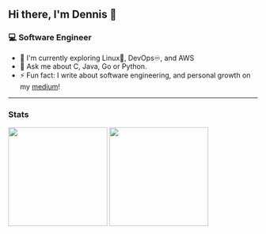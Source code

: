 ## Hi there, I'm Dennis 👋

### 💻 Software Engineer

- 🌱 I'm currently exploring Linux🐧, DevOps♾, and AWS
- 💬 Ask me about C, Java, Go or Python.
- ⚡ Fun fact: I write about software engineering, and personal growth on my [medium](https://medium.com/@dennisappiah)!

<hr />

### Stats

<div>
 <img height="200em" src="https://github-readme-stats.vercel.app/api?username=dennisappiah&layout=compact&show_icons=true&theme=dark" />
 <img height="200em" src="https://github-readme-stats.vercel.app/api/top-langs/?username=dennisappiah88&layout=compact&langs_count=8&theme=dark&hide=css,scss,html,tex,makefile,ShaderLab,HLSL" />
</div>
